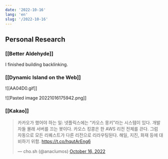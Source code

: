 ```yaml
---
date: '2022-10-16'
lang: 'en'
slug: '/2022-10-16'
---
```


## Personal Research

### [[Better Aldehyde]]

I finished building backlinking.

### [[Dynamic Island on the Web]]

![[AA04D0.gif]]

![[Pasted image 20221016175942.png]]

### [[Kakao]]

<blockquote class="twitter-tweet"><p lang="ko" dir="ltr">카카오가 했어야 하는 일: 넷플릭스에는 “카오스 몽키”라는 시스템이 있다. 개발자들 몰래 서버를 끄는 봇이다. 카오스 킹콩은 한 AWS 리전 전체를 끈다. 그럼 자동으로 모든 리퀘스트가 다른 리전으로 리라우팅된다. 해일, 지진, 화재 등에 대비하기 위함. <a href="https://t.co/hqutArEng6">https://t.co/hqutArEng6</a></p>&mdash; cho.sh (@anaclumos) <a href="https://twitter.com/anaclumos/status/1581468917133811712?ref_src=twsrc%5Etfw">October 16, 2022</a></blockquote> <script async src="https://platform.twitter.com/widgets.js" charset="utf-8"></script>
